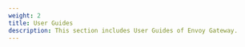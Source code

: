 ```yaml
---
weight: 2
title: User Guides
description: This section includes User Guides of Envoy Gateway.
---
```



